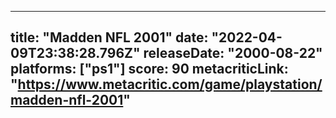 
---
title: "Madden NFL 2001"
date: "2022-04-09T23:38:28.796Z"
releaseDate: "2000-08-22"
platforms: ["ps1"]
score: 90
metacriticLink: "https://www.metacritic.com/game/playstation/madden-nfl-2001"
---
